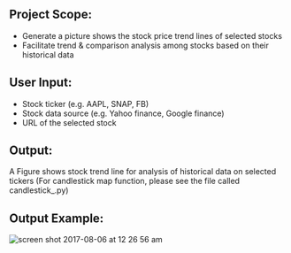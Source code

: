 ## Project Scope:
* Generate a picture shows the stock price trend lines of selected stocks 
* Facilitate trend & comparison analysis among stocks based on their historical data

## User Input:
* Stock ticker (e.g. AAPL, SNAP, FB)
* Stock data source (e.g. Yahoo finance, Google finance)
* URL of the selected stock 

## Output:

A Figure shows stock trend line for analysis of historical data on selected tickers
(For candlestick map function, please see the file called candlestick_.py)

## Output Example:

![screen shot 2017-08-06 at 12 26 56 am](https://user-images.githubusercontent.com/23409811/29000636-2a94576a-7a3f-11e7-8a43-2f43adff61c3.png)
